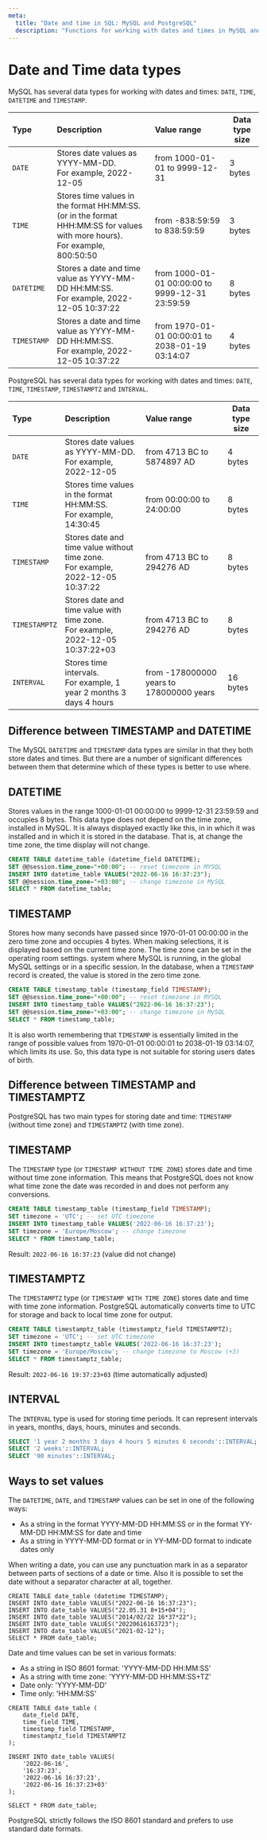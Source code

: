```yaml
---
meta:
  title: "Date and time in SQL: MySQL and PostgreSQL"
  description: "Functions for working with dates and times in MySQL and PostgreSQL. DATE, TIME, DATETIME, TIMESTAMP data types and their differences."
---
```


# Date and Time data types

<MySQLOnly>

MySQL has several data types for working with dates and times: `DATE`, `TIME`, `DATETIME` and `TIMESTAMP`.

| Type        | Description                                                                                                                       | Value range                                     | Data type size |
| :---------- | :-------------------------------------------------------------------------------------------------------------------------------- | :---------------------------------------------- | -------------- |
| `DATE`      | Stores date values as YYYY-MM-DD. <br /> For example, 2022-12-05                                                                  | from 1000-01-01 to 9999-12-31                   | 3 bytes        |
| `TIME`      | Stores time values in the format HH:MM:SS. (or in the format HHH:MM:SS for values with more hours). <br /> For example, 800:50:50 | from -838:59:59 to 838:59:59                    | 3 bytes        |
| `DATETIME`  | Stores a date and time value as YYYY-MM-DD HH:MM:SS. <br /> For example, 2022-12-05 10:37:22                                      | from 1000-01-01 00:00:00 to 9999-12-31 23:59:59 | 8 bytes        |
| `TIMESTAMP` | Stores a date and time value as YYYY-MM-DD HH:MM:SS. <br /> For example, 2022-12-05 10:37:22                                      | from 1970-01-01 00:00:01 to 2038-01-19 03:14:07 | 4 bytes        |

</MySQLOnly>

<PostgreSQLOnly>

PostgreSQL has several data types for working with dates and times: `DATE`, `TIME`, `TIMESTAMP`, `TIMESTAMPTZ` and `INTERVAL`.

| Type          | Description                                                                           | Value range                              | Data type size |
| :------------ | :------------------------------------------------------------------------------------ | :--------------------------------------- | -------------- |
| `DATE`        | Stores date values as YYYY-MM-DD. <br /> For example, 2022-12-05                      | from 4713 BC to 5874897 AD               | 4 bytes        |
| `TIME`        | Stores time values in the format HH:MM:SS. <br /> For example, 14:30:45               | from 00:00:00 to 24:00:00                | 8 bytes        |
| `TIMESTAMP`   | Stores date and time value without time zone. <br /> For example, 2022-12-05 10:37:22 | from 4713 BC to 294276 AD                | 8 bytes        |
| `TIMESTAMPTZ` | Stores date and time value with time zone. <br /> For example, 2022-12-05 10:37:22+03 | from 4713 BC to 294276 AD                | 8 bytes        |
| `INTERVAL`    | Stores time intervals. <br /> For example, 1 year 2 months 3 days 4 hours             | from -178000000 years to 178000000 years | 16 bytes       |

</PostgreSQLOnly>

<MySQLOnly>

## Difference between TIMESTAMP and DATETIME

The MySQL `DATETIME` and `TIMESTAMP` data types are similar in that they both store dates and times.
But there are a number of significant differences between them that determine which of these types is better to use where.

## DATETIME

Stores values in the range 1000-01-01 00:00:00 to 9999-12-31 23:59:59 and occupies 8 bytes.
This data type does not depend on the time zone, installed in MySQL. It is always displayed exactly like this, in in which it was installed and in which it is stored in the database.
That is, at change the time zone, the time display will not change.

```sql
CREATE TABLE datetime_table (datetime_field DATETIME);
SET @@session.time_zone="+00:00"; -- reset timezone in MYSQL
INSERT INTO datetime_table VALUES("2022-06-16 16:37:23");
SET @@session.time_zone="+03:00"; -- change timezone in MySQL
SELECT * FROM datetime_table;
```

## TIMESTAMP

Stores how many seconds have passed since 1970-01-01 00:00:00 in the zero time zone and occupies 4 bytes.
When making selections, it is displayed based on the current time zone.
The time zone can be set in the operating room settings. system where MySQL is running, in the global MySQL settings or in a specific session.
In the database, when a `TIMESTAMP` record is created, the value is stored in the zero time zone.

```sql
CREATE TABLE timestamp_table (timestamp_field TIMESTAMP);
SET @@session.time_zone="+00:00"; -- reset timezone in MYSQL
INSERT INTO timestamp_table VALUES("2022-06-16 16:37:23");
SET @@session.time_zone="+03:00"; -- change timezone in MySQL
SELECT * FROM timestamp_table;
```

It is also worth remembering that `TIMESTAMP` is essentially limited in the range of possible values from 1970-01-01 00:00:01 to 2038-01-19 03:14:07,
which limits its use. So, this data type is not suitable for storing users dates of birth.

</MySQLOnly>

<PostgreSQLOnly>

## Difference between TIMESTAMP and TIMESTAMPTZ

PostgreSQL has two main types for storing date and time: `TIMESTAMP` (without time zone) and `TIMESTAMPTZ` (with time zone).

## TIMESTAMP

The `TIMESTAMP` type (or `TIMESTAMP WITHOUT TIME ZONE`) stores date and time without time zone information.
This means that PostgreSQL does not know what time zone the date was recorded in and does not perform any conversions.

```sql
CREATE TABLE timestamp_table (timestamp_field TIMESTAMP);
SET timezone = 'UTC'; -- set UTC timezone
INSERT INTO timestamp_table VALUES('2022-06-16 16:37:23');
SET timezone = 'Europe/Moscow'; -- change timezone
SELECT * FROM timestamp_table;
```

Result: `2022-06-16 16:37:23` (value did not change)

## TIMESTAMPTZ

The `TIMESTAMPTZ` type (or `TIMESTAMP WITH TIME ZONE`) stores date and time with time zone information.
PostgreSQL automatically converts time to UTC for storage and back to local time zone for output.

```sql
CREATE TABLE timestamptz_table (timestamptz_field TIMESTAMPTZ);
SET timezone = 'UTC'; -- set UTC timezone
INSERT INTO timestamptz_table VALUES('2022-06-16 16:37:23');
SET timezone = 'Europe/Moscow'; -- change timezone to Moscow (+3)
SELECT * FROM timestamptz_table;
```

Result: `2022-06-16 19:37:23+03` (time automatically adjusted)

## INTERVAL

The `INTERVAL` type is used for storing time periods. It can represent intervals in years, months, days, hours, minutes and seconds.

```sql
SELECT '1 year 2 months 3 days 4 hours 5 minutes 6 seconds'::INTERVAL;
SELECT '2 weeks'::INTERVAL;
SELECT '90 minutes'::INTERVAL;
```

</PostgreSQLOnly>

## Ways to set values

<MySQLOnly>

The `DATETIME`, `DATE`, and `TIMESTAMP` values can be set in one of the following ways:

- As a string in the format YYYY-MM-DD HH:MM:SS or in the format YY-MM-DD HH:MM:SS for date and time
- As a string in YYYY-MM-DD format or in YY-MM-DD format to indicate dates only

When writing a date, you can use any punctuation mark in as a separator between parts of sections of a date or time. Also it is possible to set the date without a separator character at all, together.

```sql-executable
CREATE TABLE date_table (datetime TIMESTAMP);
INSERT INTO date_table VALUES("2022-06-16 16:37:23");
INSERT INTO date_table VALUES("22.05.31 8+15+04");
INSERT INTO date_table VALUES("2014/02/22 16*37*22");
INSERT INTO date_table VALUES("20220616163723");
INSERT INTO date_table VALUES("2021-02-12");
SELECT * FROM date_table;
```

</MySQLOnly>

<PostgreSQLOnly>

Date and time values can be set in various formats:

- As a string in ISO 8601 format: 'YYYY-MM-DD HH:MM:SS'
- As a string with time zone: 'YYYY-MM-DD HH:MM:SS+TZ'
- Date only: 'YYYY-MM-DD'
- Time only: 'HH:MM:SS'

```sql-executable
CREATE TABLE date_table (
    date_field DATE,
    time_field TIME,
    timestamp_field TIMESTAMP,
    timestamptz_field TIMESTAMPTZ
);

INSERT INTO date_table VALUES(
    '2022-06-16',
    '16:37:23',
    '2022-06-16 16:37:23',
    '2022-06-16 16:37:23+03'
);

SELECT * FROM date_table;
```

PostgreSQL strictly follows the ISO 8601 standard and prefers to use standard date formats.

</PostgreSQLOnly>
